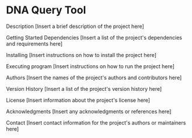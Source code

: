 # DNA Query Tool 

Description
[Insert a brief description of the project here]

Getting Started
Dependencies
[Insert a list of the project's dependencies and requirements here]

Installing
[Insert instructions on how to install the project here]

Executing program
[Insert instructions on how to run the project here]

Authors
[Insert the names of the project's authors and contributors here]

Version History
[Insert a list of the project's version history here]

License
[Insert information about the project's license here]

Acknowledgments
[Insert any acknowledgments or references here]

Contact
[Insert contact information for the project's authors or maintainers here]
